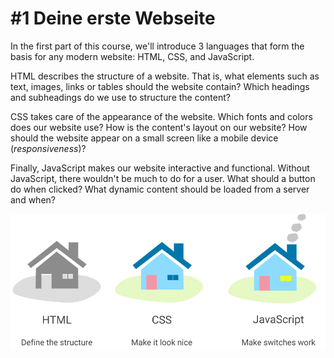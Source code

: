 # \#1 Deine erste Webseite

In the first part of this course, we'll introduce 3 languages that form the basis for any modern website: HTML, CSS, and JavaScript.

HTML describes the structure of a website. That is, what elements such as text, images, links or tables should the website contain? Which headings and subheadings do we use to structure the content?

CSS takes care of the appearance of the website. Which fonts and colors does our website use? How is the content's layout on our website? How should the website appear on a small screen like a mobile device \(_responsiveness_\)?

Finally, JavaScript makes our website interactive and functional. Without JavaScript, there wouldn't be much to do for a user. What should a button do when clicked? What dynamic content should be loaded from a server and when?

![](../../.gitbook/assets/roles_html_css_js.png)

